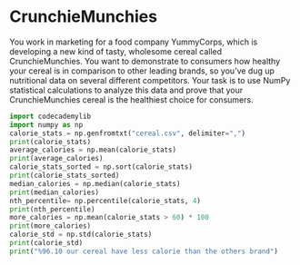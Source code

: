 # CrunchieMunchies
You work in marketing for a food company YummyCorps, which is developing a new kind of tasty, wholesome cereal called CrunchieMunchies. You want to demonstrate to consumers how healthy your cereal is in comparison to other leading brands, so you’ve dug up nutritional data on several different competitors.
Your task is to use NumPy statistical calculations to analyze this data and prove that your CrunchieMunchies cereal is the healthiest choice for consumers.

```python
import codecademylib
import numpy as np
calorie_stats = np.genfromtxt("cereal.csv", delimiter=",")
print(calorie_stats)
average_calories = np.mean(calorie_stats)
print(average_calories)
calorie_stats_sorted = np.sort(calorie_stats)
print(calorie_stats_sorted)
median_calories = np.median(calorie_stats)
print(median_calories)
nth_percentile= np.percentile(calorie_stats, 4)
print(nth_percentile)
more_calories = np.mean(calorie_stats > 60) * 100
print(more_calories)
calorie_std = np.std(calorie_stats)
print(calorie_std)
print("%96.10 our cereal have less calorie than the others brand")
```